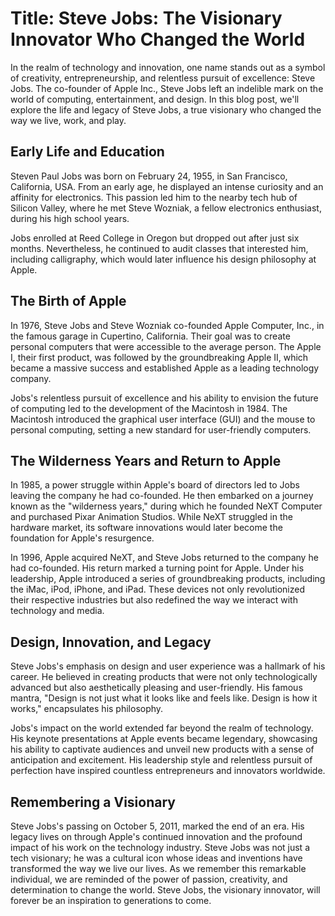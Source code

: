 # Title: Steve Jobs: The Visionary Innovator Who Changed the World

In the realm of technology and innovation, one name stands out as a symbol of creativity, entrepreneurship, and relentless pursuit of excellence: Steve Jobs. The co-founder of Apple Inc., Steve Jobs left an indelible mark on the world of computing, entertainment, and design. In this blog post, we'll explore the life and legacy of Steve Jobs, a true visionary who changed the way we live, work, and play.

## Early Life and Education

Steven Paul Jobs was born on February 24, 1955, in San Francisco, California, USA. From an early age, he displayed an intense curiosity and an affinity for electronics. This passion led him to the nearby tech hub of Silicon Valley, where he met Steve Wozniak, a fellow electronics enthusiast, during his high school years.

Jobs enrolled at Reed College in Oregon but dropped out after just six months. Nevertheless, he continued to audit classes that interested him, including calligraphy, which would later influence his design philosophy at Apple.

## The Birth of Apple

In 1976, Steve Jobs and Steve Wozniak co-founded Apple Computer, Inc., in the famous garage in Cupertino, California. Their goal was to create personal computers that were accessible to the average person. The Apple I, their first product, was followed by the groundbreaking Apple II, which became a massive success and established Apple as a leading technology company.

Jobs's relentless pursuit of excellence and his ability to envision the future of computing led to the development of the Macintosh in 1984. The Macintosh introduced the graphical user interface (GUI) and the mouse to personal computing, setting a new standard for user-friendly computers.

## The Wilderness Years and Return to Apple

In 1985, a power struggle within Apple's board of directors led to Jobs leaving the company he had co-founded. He then embarked on a journey known as the "wilderness years," during which he founded NeXT Computer and purchased Pixar Animation Studios. While NeXT struggled in the hardware market, its software innovations would later become the foundation for Apple's resurgence.

In 1996, Apple acquired NeXT, and Steve Jobs returned to the company he had co-founded. His return marked a turning point for Apple. Under his leadership, Apple introduced a series of groundbreaking products, including the iMac, iPod, iPhone, and iPad. These devices not only revolutionized their respective industries but also redefined the way we interact with technology and media.

## Design, Innovation, and Legacy

Steve Jobs's emphasis on design and user experience was a hallmark of his career. He believed in creating products that were not only technologically advanced but also aesthetically pleasing and user-friendly. His famous mantra, "Design is not just what it looks like and feels like. Design is how it works," encapsulates his philosophy.

Jobs's impact on the world extended far beyond the realm of technology. His keynote presentations at Apple events became legendary, showcasing his ability to captivate audiences and unveil new products with a sense of anticipation and excitement. His leadership style and relentless pursuit of perfection have inspired countless entrepreneurs and innovators worldwide.

## Remembering a Visionary

Steve Jobs's passing on October 5, 2011, marked the end of an era. His legacy lives on through Apple's continued innovation and the profound impact of his work on the technology industry. Steve Jobs was not just a tech visionary; he was a cultural icon whose ideas and inventions have transformed the way we live our lives. As we remember this remarkable individual, we are reminded of the power of passion, creativity, and determination to change the world. Steve Jobs, the visionary innovator, will forever be an inspiration to generations to come.